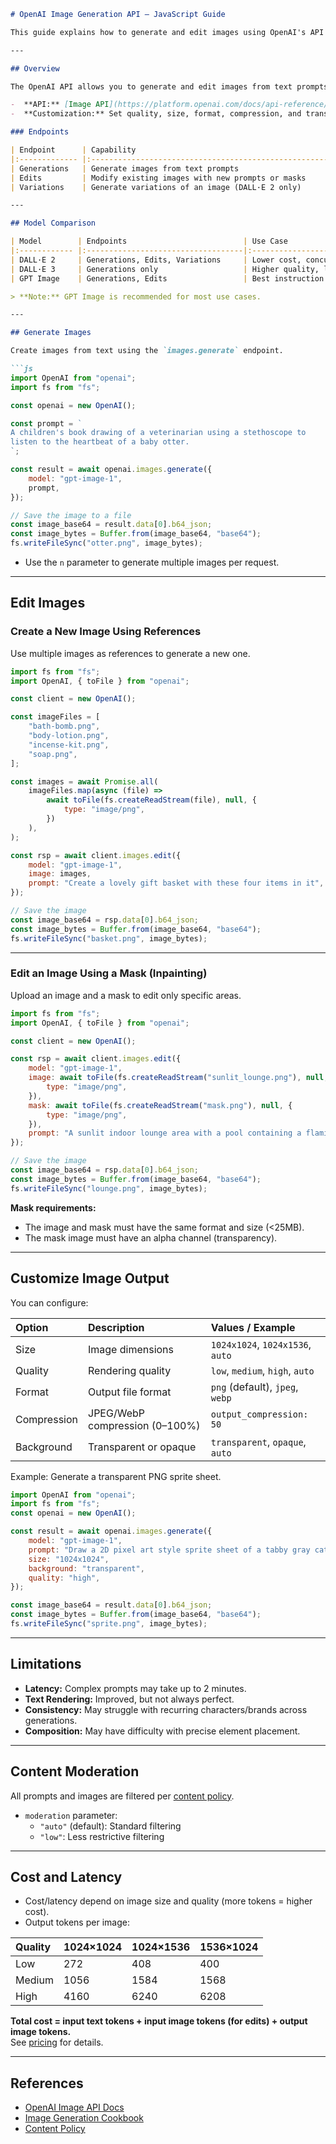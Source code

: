 ```markdown
# OpenAI Image Generation API — JavaScript Guide

This guide explains how to generate and edit images using OpenAI's API with JavaScript. It covers the latest GPT Image model, DALL·E 2, and DALL·E 3, including code samples and output customization.

---

## Overview

The OpenAI API allows you to generate and edit images from text prompts using GPT Image or DALL·E models.

-  **API:** [Image API](https://platform.openai.com/docs/api-reference/images) (generations, edits, variations)
-  **Customization:** Set quality, size, format, compression, and transparency.

### Endpoints

| Endpoint      | Capability                                            |
|:------------- |:-----------------------------------------------------|
| Generations   | Generate images from text prompts                     |
| Edits         | Modify existing images with new prompts or masks      |
| Variations    | Generate variations of an image (DALL·E 2 only)       |

---

## Model Comparison

| Model        | Endpoints                          | Use Case                                                      |
|:------------ |:-----------------------------------|:--------------------------------------------------------------|
| DALL·E 2     | Generations, Edits, Variations     | Lower cost, concurrent requests, inpainting (with mask)       |
| DALL·E 3     | Generations only                   | Higher quality, larger resolutions                            |
| GPT Image    | Generations, Edits                 | Best instruction following, text rendering, detailed editing  |

> **Note:** GPT Image is recommended for most use cases.

---

## Generate Images

Create images from text using the `images.generate` endpoint.

```js
import OpenAI from "openai";
import fs from "fs";

const openai = new OpenAI();

const prompt = `
A children's book drawing of a veterinarian using a stethoscope to 
listen to the heartbeat of a baby otter.
`;

const result = await openai.images.generate({
    model: "gpt-image-1",
    prompt,
});

// Save the image to a file
const image_base64 = result.data[0].b64_json;
const image_bytes = Buffer.from(image_base64, "base64");
fs.writeFileSync("otter.png", image_bytes);
```

-  Use the `n` parameter to generate multiple images per request.

---

## Edit Images

### Create a New Image Using References

Use multiple images as references to generate a new one.

```js
import fs from "fs";
import OpenAI, { toFile } from "openai";

const client = new OpenAI();

const imageFiles = [
    "bath-bomb.png",
    "body-lotion.png",
    "incense-kit.png",
    "soap.png",
];

const images = await Promise.all(
    imageFiles.map(async (file) =>
        await toFile(fs.createReadStream(file), null, {
            type: "image/png",
        })
    ),
);

const rsp = await client.images.edit({
    model: "gpt-image-1",
    image: images,
    prompt: "Create a lovely gift basket with these four items in it",
});

// Save the image
const image_base64 = rsp.data[0].b64_json;
const image_bytes = Buffer.from(image_base64, "base64");
fs.writeFileSync("basket.png", image_bytes);
```

---

### Edit an Image Using a Mask (Inpainting)

Upload an image and a mask to edit only specific areas.

```js
import fs from "fs";
import OpenAI, { toFile } from "openai";

const client = new OpenAI();

const rsp = await client.images.edit({
    model: "gpt-image-1",
    image: await toFile(fs.createReadStream("sunlit_lounge.png"), null, {
        type: "image/png",
    }),
    mask: await toFile(fs.createReadStream("mask.png"), null, {
        type: "image/png",
    }),
    prompt: "A sunlit indoor lounge area with a pool containing a flamingo",
});

// Save the image
const image_base64 = rsp.data[0].b64_json;
const image_bytes = Buffer.from(image_base64, "base64");
fs.writeFileSync("lounge.png", image_bytes);
```

**Mask requirements:**
-  The image and mask must have the same format and size (<25MB).
-  The mask image must have an alpha channel (transparency).

---

## Customize Image Output

You can configure:

| Option       | Description                                           | Values / Example                |
|:------------ |:-----------------------------------------------------|:-------------------------------|
| Size         | Image dimensions                                     | `1024x1024`, `1024x1536`, `auto` |
| Quality      | Rendering quality                                    | `low`, `medium`, `high`, `auto` |
| Format       | Output file format                                   | `png` (default), `jpeg`, `webp` |
| Compression  | JPEG/WebP compression (0–100%)                       | `output_compression: 50`        |
| Background   | Transparent or opaque                                | `transparent`, `opaque`, `auto` |

Example: Generate a transparent PNG sprite sheet.

```js
import OpenAI from "openai";
import fs from "fs";
const openai = new OpenAI();

const result = await openai.images.generate({
    model: "gpt-image-1",
    prompt: "Draw a 2D pixel art style sprite sheet of a tabby gray cat",
    size: "1024x1024",
    background: "transparent",
    quality: "high",
});

const image_base64 = result.data[0].b64_json;
const image_bytes = Buffer.from(image_base64, "base64");
fs.writeFileSync("sprite.png", image_bytes);
```

---

## Limitations

-  **Latency:** Complex prompts may take up to 2 minutes.
-  **Text Rendering:** Improved, but not always perfect.
-  **Consistency:** May struggle with recurring characters/brands across generations.
-  **Composition:** May have difficulty with precise element placement.

---

## Content Moderation

All prompts and images are filtered per [content policy](https://labs.openai.com/policies/content-policy).

-  `moderation` parameter:
    - `"auto"` (default): Standard filtering
    - `"low"`: Less restrictive filtering

---

## Cost and Latency

-  Cost/latency depend on image size and quality (more tokens = higher cost).
-  Output tokens per image:

| Quality | 1024×1024 | 1024×1536 | 1536×1024 |
|:------- |:----------|:----------|:----------|
| Low     | 272       | 408       | 400       |
| Medium  | 1056      | 1584      | 1568      |
| High    | 4160      | 6240      | 6208      |

**Total cost = input text tokens + input image tokens (for edits) + output image tokens.**  
See [pricing](https://platform.openai.com/pricing#image-generation) for details.

---

## References

-  [OpenAI Image API Docs](https://platform.openai.com/docs/api-reference/images)
-  [Image Generation Cookbook](https://cookbook.openai.com/examples/generate_images_with_gpt_image)
-  [Content Policy](https://labs.openai.com/policies/content-policy)
```


